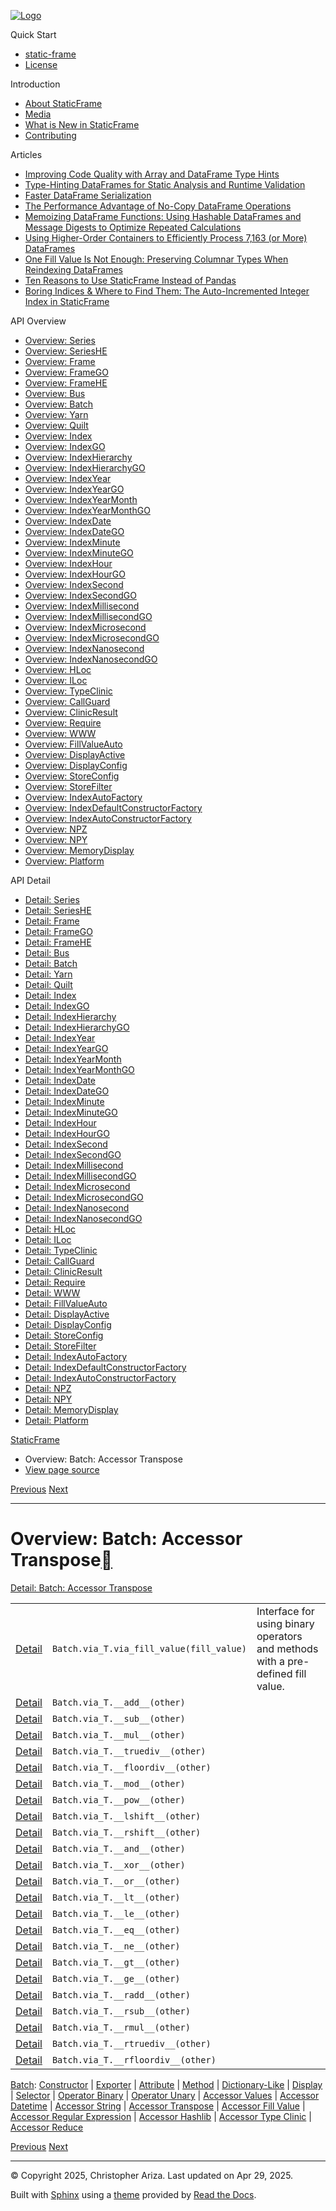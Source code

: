 [![Logo](../_static/sf-logo-web_icon-small.png)](../index.md)

Quick Start

* [static-frame](../readme.md)
* [License](../license.md)

Introduction

* [About StaticFrame](../intro.md)
* [Media](../intro.md#media)
* [What is New in StaticFrame](../new.md)
* [Contributing](../contributing.md)

Articles

* [Improving Code Quality with Array and DataFrame Type Hints](../articles/guard.md)
* [Type-Hinting DataFrames for Static Analysis and Runtime Validation](../articles/ftyping.md)
* [Faster DataFrame Serialization](../articles/serialize.md)
* [The Performance Advantage of No-Copy DataFrame Operations](../articles/no_copy.md)
* [Memoizing DataFrame Functions: Using Hashable DataFrames and Message Digests to Optimize Repeated Calculations](../articles/hash.md)
* [Using Higher-Order Containers to Efficiently Process 7,163 (or More) DataFrames](../articles/uhoc.md)
* [One Fill Value Is Not Enough: Preserving Columnar Types When Reindexing DataFrames](../articles/fill_value.md)
* [Ten Reasons to Use StaticFrame Instead of Pandas](../articles/upgrade.md)
* [Boring Indices & Where to Find Them: The Auto-Incremented Integer Index in StaticFrame](../articles/aiii.md)

API Overview

* [Overview: Series](series.md)
* [Overview: SeriesHE](series_he.md)
* [Overview: Frame](frame.md)
* [Overview: FrameGO](frame_go.md)
* [Overview: FrameHE](frame_he.md)
* [Overview: Bus](bus.md)
* [Overview: Batch](batch.md)
* [Overview: Yarn](yarn.md)
* [Overview: Quilt](quilt.md)
* [Overview: Index](index.md)
* [Overview: IndexGO](index_go.md)
* [Overview: IndexHierarchy](index_hierarchy.md)
* [Overview: IndexHierarchyGO](index_hierarchy_go.md)
* [Overview: IndexYear](index_year.md)
* [Overview: IndexYearGO](index_year_go.md)
* [Overview: IndexYearMonth](index_year_month.md)
* [Overview: IndexYearMonthGO](index_year_month_go.md)
* [Overview: IndexDate](index_date.md)
* [Overview: IndexDateGO](index_date_go.md)
* [Overview: IndexMinute](index_minute.md)
* [Overview: IndexMinuteGO](index_minute_go.md)
* [Overview: IndexHour](index_hour.md)
* [Overview: IndexHourGO](index_hour_go.md)
* [Overview: IndexSecond](index_second.md)
* [Overview: IndexSecondGO](index_second_go.md)
* [Overview: IndexMillisecond](index_millisecond.md)
* [Overview: IndexMillisecondGO](index_millisecond_go.md)
* [Overview: IndexMicrosecond](index_microsecond.md)
* [Overview: IndexMicrosecondGO](index_microsecond_go.md)
* [Overview: IndexNanosecond](index_nanosecond.md)
* [Overview: IndexNanosecondGO](index_nanosecond_go.md)
* [Overview: HLoc](hloc.md)
* [Overview: ILoc](iloc.md)
* [Overview: TypeClinic](type_clinic.md)
* [Overview: CallGuard](call_guard.md)
* [Overview: ClinicResult](clinic_result.md)
* [Overview: Require](require.md)
* [Overview: WWW](www.md)
* [Overview: FillValueAuto](fill_value_auto.md)
* [Overview: DisplayActive](display_active.md)
* [Overview: DisplayConfig](display_config.md)
* [Overview: StoreConfig](store_config.md)
* [Overview: StoreFilter](store_filter.md)
* [Overview: IndexAutoFactory](index_auto_factory.md)
* [Overview: IndexDefaultConstructorFactory](index_default_constructor_factory.md)
* [Overview: IndexAutoConstructorFactory](index_auto_constructor_factory.md)
* [Overview: NPZ](npz.md)
* [Overview: NPY](npy.md)
* [Overview: MemoryDisplay](memory_display.md)
* [Overview: Platform](platform.md)

API Detail

* [Detail: Series](../api_detail/series.md)
* [Detail: SeriesHE](../api_detail/series_he.md)
* [Detail: Frame](../api_detail/frame.md)
* [Detail: FrameGO](../api_detail/frame_go.md)
* [Detail: FrameHE](../api_detail/frame_he.md)
* [Detail: Bus](../api_detail/bus.md)
* [Detail: Batch](../api_detail/batch.md)
* [Detail: Yarn](../api_detail/yarn.md)
* [Detail: Quilt](../api_detail/quilt.md)
* [Detail: Index](../api_detail/index.md)
* [Detail: IndexGO](../api_detail/index_go.md)
* [Detail: IndexHierarchy](../api_detail/index_hierarchy.md)
* [Detail: IndexHierarchyGO](../api_detail/index_hierarchy_go.md)
* [Detail: IndexYear](../api_detail/index_year.md)
* [Detail: IndexYearGO](../api_detail/index_year_go.md)
* [Detail: IndexYearMonth](../api_detail/index_year_month.md)
* [Detail: IndexYearMonthGO](../api_detail/index_year_month_go.md)
* [Detail: IndexDate](../api_detail/index_date.md)
* [Detail: IndexDateGO](../api_detail/index_date_go.md)
* [Detail: IndexMinute](../api_detail/index_minute.md)
* [Detail: IndexMinuteGO](../api_detail/index_minute_go.md)
* [Detail: IndexHour](../api_detail/index_hour.md)
* [Detail: IndexHourGO](../api_detail/index_hour_go.md)
* [Detail: IndexSecond](../api_detail/index_second.md)
* [Detail: IndexSecondGO](../api_detail/index_second_go.md)
* [Detail: IndexMillisecond](../api_detail/index_millisecond.md)
* [Detail: IndexMillisecondGO](../api_detail/index_millisecond_go.md)
* [Detail: IndexMicrosecond](../api_detail/index_microsecond.md)
* [Detail: IndexMicrosecondGO](../api_detail/index_microsecond_go.md)
* [Detail: IndexNanosecond](../api_detail/index_nanosecond.md)
* [Detail: IndexNanosecondGO](../api_detail/index_nanosecond_go.md)
* [Detail: HLoc](../api_detail/hloc.md)
* [Detail: ILoc](../api_detail/iloc.md)
* [Detail: TypeClinic](../api_detail/type_clinic.md)
* [Detail: CallGuard](../api_detail/call_guard.md)
* [Detail: ClinicResult](../api_detail/clinic_result.md)
* [Detail: Require](../api_detail/require.md)
* [Detail: WWW](../api_detail/www.md)
* [Detail: FillValueAuto](../api_detail/fill_value_auto.md)
* [Detail: DisplayActive](../api_detail/display_active.md)
* [Detail: DisplayConfig](../api_detail/display_config.md)
* [Detail: StoreConfig](../api_detail/store_config.md)
* [Detail: StoreFilter](../api_detail/store_filter.md)
* [Detail: IndexAutoFactory](../api_detail/index_auto_factory.md)
* [Detail: IndexDefaultConstructorFactory](../api_detail/index_default_constructor_factory.md)
* [Detail: IndexAutoConstructorFactory](../api_detail/index_auto_constructor_factory.md)
* [Detail: NPZ](../api_detail/npz.md)
* [Detail: NPY](../api_detail/npy.md)
* [Detail: MemoryDisplay](../api_detail/memory_display.md)
* [Detail: Platform](../api_detail/platform.md)

[StaticFrame](../index.md)

* Overview: Batch: Accessor Transpose
* [View page source](../_sources/api_overview/batch-accessor_transpose.rst.txt)

[Previous](batch-accessor_string.md "Overview: Batch: Accessor String")
[Next](batch-accessor_fill_value.md "Overview: Batch: Accessor Fill Value")

---

# Overview: Batch: Accessor Transpose[](#overview-batch-accessor-transpose "Link to this heading")

[Detail: Batch: Accessor Transpose](../api_detail/batch-accessor_transpose.md#api-detail-batch-accessor-transpose)

|  |  |  |
| --- | --- | --- |
| [Detail](../api_detail/batch-accessor_transpose.md#api-sig-batch-via-t-via-fill-value) | `Batch.via_T.via_fill_value(fill_value)` | Interface for using binary operators and methods with a pre-defined fill value. |
| [Detail](../api_detail/batch-accessor_transpose.md#api-sig-batch-via-t-add) | `Batch.via_T.__add__(other)` |  |
| [Detail](../api_detail/batch-accessor_transpose.md#api-sig-batch-via-t-sub) | `Batch.via_T.__sub__(other)` |  |
| [Detail](../api_detail/batch-accessor_transpose.md#api-sig-batch-via-t-mul) | `Batch.via_T.__mul__(other)` |  |
| [Detail](../api_detail/batch-accessor_transpose.md#api-sig-batch-via-t-truediv) | `Batch.via_T.__truediv__(other)` |  |
| [Detail](../api_detail/batch-accessor_transpose.md#api-sig-batch-via-t-floordiv) | `Batch.via_T.__floordiv__(other)` |  |
| [Detail](../api_detail/batch-accessor_transpose.md#api-sig-batch-via-t-mod) | `Batch.via_T.__mod__(other)` |  |
| [Detail](../api_detail/batch-accessor_transpose.md#api-sig-batch-via-t-pow) | `Batch.via_T.__pow__(other)` |  |
| [Detail](../api_detail/batch-accessor_transpose.md#api-sig-batch-via-t-lshift) | `Batch.via_T.__lshift__(other)` |  |
| [Detail](../api_detail/batch-accessor_transpose.md#api-sig-batch-via-t-rshift) | `Batch.via_T.__rshift__(other)` |  |
| [Detail](../api_detail/batch-accessor_transpose.md#api-sig-batch-via-t-and) | `Batch.via_T.__and__(other)` |  |
| [Detail](../api_detail/batch-accessor_transpose.md#api-sig-batch-via-t-xor) | `Batch.via_T.__xor__(other)` |  |
| [Detail](../api_detail/batch-accessor_transpose.md#api-sig-batch-via-t-or) | `Batch.via_T.__or__(other)` |  |
| [Detail](../api_detail/batch-accessor_transpose.md#api-sig-batch-via-t-lt) | `Batch.via_T.__lt__(other)` |  |
| [Detail](../api_detail/batch-accessor_transpose.md#api-sig-batch-via-t-le) | `Batch.via_T.__le__(other)` |  |
| [Detail](../api_detail/batch-accessor_transpose.md#api-sig-batch-via-t-eq) | `Batch.via_T.__eq__(other)` |  |
| [Detail](../api_detail/batch-accessor_transpose.md#api-sig-batch-via-t-ne) | `Batch.via_T.__ne__(other)` |  |
| [Detail](../api_detail/batch-accessor_transpose.md#api-sig-batch-via-t-gt) | `Batch.via_T.__gt__(other)` |  |
| [Detail](../api_detail/batch-accessor_transpose.md#api-sig-batch-via-t-ge) | `Batch.via_T.__ge__(other)` |  |
| [Detail](../api_detail/batch-accessor_transpose.md#api-sig-batch-via-t-radd) | `Batch.via_T.__radd__(other)` |  |
| [Detail](../api_detail/batch-accessor_transpose.md#api-sig-batch-via-t-rsub) | `Batch.via_T.__rsub__(other)` |  |
| [Detail](../api_detail/batch-accessor_transpose.md#api-sig-batch-via-t-rmul) | `Batch.via_T.__rmul__(other)` |  |
| [Detail](../api_detail/batch-accessor_transpose.md#api-sig-batch-via-t-rtruediv) | `Batch.via_T.__rtruediv__(other)` |  |
| [Detail](../api_detail/batch-accessor_transpose.md#api-sig-batch-via-t-rfloordiv) | `Batch.via_T.__rfloordiv__(other)` |  |

[Batch](batch.md#api-overview-batch): [Constructor](batch-constructor.md#api-overview-batch-constructor) | [Exporter](batch-exporter.md#api-overview-batch-exporter) | [Attribute](batch-attribute.md#api-overview-batch-attribute) | [Method](batch-method.md#api-overview-batch-method) | [Dictionary-Like](batch-dictionary_like.md#api-overview-batch-dictionary-like) | [Display](batch-display.md#api-overview-batch-display) | [Selector](batch-selector.md#api-overview-batch-selector) | [Operator Binary](batch-operator_binary.md#api-overview-batch-operator-binary) | [Operator Unary](batch-operator_unary.md#api-overview-batch-operator-unary) | [Accessor Values](batch-accessor_values.md#api-overview-batch-accessor-values) | [Accessor Datetime](batch-accessor_datetime.md#api-overview-batch-accessor-datetime) | [Accessor String](batch-accessor_string.md#api-overview-batch-accessor-string) | [Accessor Transpose](#api-overview-batch-accessor-transpose) | [Accessor Fill Value](batch-accessor_fill_value.md#api-overview-batch-accessor-fill-value) | [Accessor Regular Expression](batch-accessor_regular_expression.md#api-overview-batch-accessor-regular-expression) | [Accessor Hashlib](batch-accessor_hashlib.md#api-overview-batch-accessor-hashlib) | [Accessor Type Clinic](batch-accessor_type_clinic.md#api-overview-batch-accessor-type-clinic) | [Accessor Reduce](batch-accessor_reduce.md#api-overview-batch-accessor-reduce)

[Previous](batch-accessor_string.md "Overview: Batch: Accessor String")
[Next](batch-accessor_fill_value.md "Overview: Batch: Accessor Fill Value")

---

© Copyright 2025, Christopher Ariza.
Last updated on Apr 29, 2025.

Built with [Sphinx](https://www.sphinx-doc.org/) using a
[theme](https://github.com/readthedocs/sphinx_rtd_theme)
provided by [Read the Docs](https://readthedocs.org).
